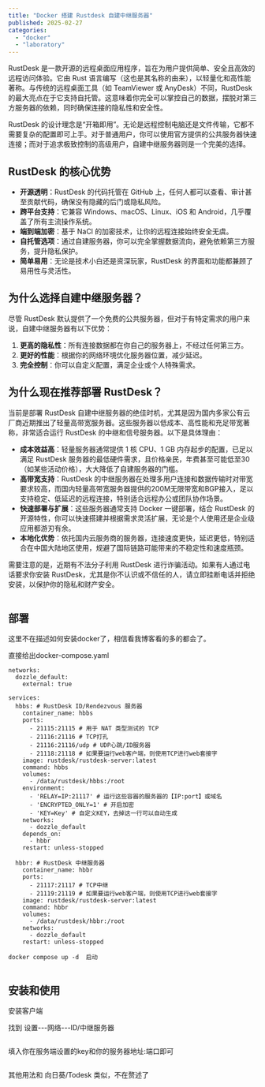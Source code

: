 ```yaml
---
title: "Docker 搭建 Rustdesk 自建中继服务器"
published: 2025-02-27
categories: 
  - "docker"
  - "laboratory"
---
```


RustDesk 是一款开源的远程桌面应用程序，旨在为用户提供简单、安全且高效的远程访问体验。它由 Rust 语言编写（这也是其名称的由来），以轻量化和高性能著称。与传统的远程桌面工具（如 TeamViewer 或 AnyDesk）不同，RustDesk 的最大亮点在于它支持自托管。这意味着你完全可以掌控自己的数据，摆脱对第三方服务器的依赖，同时确保连接的隐私性和安全性。

RustDesk 的设计理念是“开箱即用”。无论是远程控制电脑还是文件传输，它都不需要复杂的配置即可上手。对于普通用户，你可以使用官方提供的公共服务器快速连接；而对于追求极致控制的高级用户，自建中继服务器则是一个完美的选择。

## RustDesk 的核心优势

- **开源透明**：RustDesk 的代码托管在 GitHub 上，任何人都可以查看、审计甚至贡献代码，确保没有隐藏的后门或隐私风险。
- **跨平台支持**：它兼容 Windows、macOS、Linux、iOS 和 Android，几乎覆盖了所有主流操作系统。
- **端到端加密**：基于 NaCl 的加密技术，让你的远程连接始终安全无虞。
- **自托管选项**：通过自建服务器，你可以完全掌握数据流向，避免依赖第三方服务，提升隐私保护。
- **简单易用**：无论是技术小白还是资深玩家，RustDesk 的界面和功能都兼顾了易用性与灵活性。

## 为什么选择自建中继服务器？

尽管 RustDesk 默认提供了一个免费的公共服务器，但对于有特定需求的用户来说，自建中继服务器有以下优势：

1. **更高的隐私性**：所有连接数据都在你自己的服务器上，不经过任何第三方。
2. **更好的性能**：根据你的网络环境优化服务器位置，减少延迟。
3. **完全控制**：你可以自定义配置，满足企业或个人特殊需求。

## 为什么现在推荐部署 RustDesk？

当前是部署 RustDesk 自建中继服务器的绝佳时机，尤其是因为国内多家公有云厂商近期推出了轻量高带宽服务器。这些服务器以低成本、高性能和充足带宽著称，非常适合运行 RustDesk 的中继和信号服务器。以下是具体理由：

- **成本效益高**：轻量服务器通常提供 1 核 CPU、1 GB 内存起步的配置，已足以满足 RustDesk 服务器的最低硬件需求，且价格亲民，年费甚至可能低至30（如某些活动价格），大大降低了自建服务器的门槛。
- **高带宽支持**：RustDesk 的中继服务器在处理多用户连接和数据传输时对带宽要求较高，而国内轻量高带宽服务器提供的200M无限带宽和BGP接入，足以支持稳定、低延迟的远程连接，特别适合远程办公或团队协作场景。
- **快速部署与扩展**：这些服务器通常支持 Docker 一键部署，结合 RustDesk 的开源特性，你可以快速搭建并根据需求灵活扩展，无论是个人使用还是企业级应用都游刃有余。
- **本地化优势**：依托国内云服务商的服务器，连接速度更快，延迟更低，特别适合在中国大陆地区使用，规避了国际链路可能带来的不稳定性和速度瓶颈。

需要注意的是，近期有不法分子利用 RustDesk 进行诈骗活动。如果有人通过电话要求你安装 RustDesk，尤其是你不认识或不信任的人，请立即挂断电话并拒绝安装，以保护你的隐私和财产安全。

<picture>
    <source srcset="https://s3.catcat.blog/images/2025/02/image-46.avif" type="image/avif">
    <source srcset="https://s3.catcat.blog/images/2025/02/image-46.webp" type="image/webp">
    <img src="https://s3.catcat.blog/images/2025/02/image-46.jpg" alt="" loading="lazy">
</picture>

## 部署

这里不在描述如何安装docker了，相信看我博客看的多的都会了。

直接给出docker-compose.yaml

```
networks:
  dozzle_default:
    external: true

services:
  hbbs: # RustDesk ID/Rendezvous 服务器
    container_name: hbbs
    ports:
      - 21115:21115 # 用于 NAT 类型测试的 TCP
      - 21116:21116 # TCP打孔
      - 21116:21116/udp # UDP心跳/ID服务器
      - 21118:21118 # 如果要运行web客户端，则使用TCP进行web套接字
    image: rustdesk/rustdesk-server:latest
    command: hbbs
    volumes:
      - /data/rustdesk/hbbs:/root
    environment:
      - 'RELAY=IP:21117' # 运行这些容器的服务器的【IP:port】或域名
      - 'ENCRYPTED_ONLY=1' # 开启加密
      - 'KEY=Key' # 自定义KEY，去掉这一行可以自动生成
    networks:
      - dozzle_default
    depends_on:
      - hbbr
    restart: unless-stopped

  hbbr: # RustDesk 中继服务器
    container_name: hbbr
    ports:
      - 21117:21117 # TCP中继
      - 21119:21119 # 如果要运行web客户端，则使用TCP进行web套接字
    image: rustdesk/rustdesk-server:latest
    command: hbbr
    volumes:
      - /data/rustdesk/hbbr:/root
    networks:
      - dozzle_default
    restart: unless-stopped
```

```
docker compose up -d  启动
```

<picture>
    <source srcset="https://s3.catcat.blog/images/2025/02/image-42.avif" type="image/avif">
    <source srcset="https://s3.catcat.blog/images/2025/02/image-42.webp" type="image/webp">
    <img src="https://s3.catcat.blog/images/2025/02/image-42.jpg" alt="" loading="lazy">
</picture>

## 安装和使用

安装客户端

找到 设置---网络---ID/中继服务器

<picture>
    <source srcset="https://s3.catcat.blog/images/2025/02/image-43.avif" type="image/avif">
    <source srcset="https://s3.catcat.blog/images/2025/02/image-43.webp" type="image/webp">
    <img src="https://s3.catcat.blog/images/2025/02/image-43.jpg" alt="" loading="lazy">
</picture>

填入你在服务端设置的key和你的服务器地址:端口即可

<picture>
    <source srcset="https://s3.catcat.blog/images/2025/02/image-44.avif" type="image/avif">
    <source srcset="https://s3.catcat.blog/images/2025/02/image-44.webp" type="image/webp">
    <img src="https://s3.catcat.blog/images/2025/02/image-44.jpg" alt="" loading="lazy">
</picture>

其他用法和 向日葵/Todesk 类似，不在赘述了

<picture>
    <source srcset="https://s3.catcat.blog/images/2025/02/image-45.avif" type="image/avif">
    <source srcset="https://s3.catcat.blog/images/2025/02/image-45.webp" type="image/webp">
    <img src="https://s3.catcat.blog/images/2025/02/image-45.jpg" alt="" loading="lazy">
</picture>
